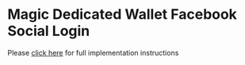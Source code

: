 # Magic Dedicated Wallet Facebook Social Login

Please [click here](https://magic.link/docs/authentication/features/social-logins/social-providers/facebook) for full implementation instructions
